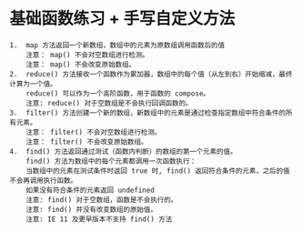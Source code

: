 # 基础函数练习 + 手写自定义方法
    1.  map 方法返回一个新数组，数组中的元素为原数组调用函数后的值
        注意： map() 不会对空数组进行检测。
        注意： map() 不会改变原始数组。
    2.  reduce() 方法接收一个函数作为累加器，数组中的每个值（从左到右）开始缩减，最终计算为一个值。
        reduce() 可以作为一个高阶函数，用于函数的 compose。
        注意: reduce() 对于空数组是不会执行回调函数的。
    3.  filter() 方法创建一个新的数组，新数组中的元素是通过检查指定数组中符合条件的所有元素。
        注意： filter() 不会对空数组进行检测。
        注意： filter() 不会改变原始数组。
    4.  find() 方法返回通过测试（函数内判断）的数组的第一个元素的值。
        find() 方法为数组中的每个元素都调用一次函数执行：
        当数组中的元素在测试条件时返回 true 时, find() 返回符合条件的元素，之后的值不会再调用执行函数。
        如果没有符合条件的元素返回 undefined
        注意: find() 对于空数组，函数是不会执行的。
        注意: find() 并没有改变数组的原始值。
        注意: IE 11 及更早版本不支持 find() 方法
